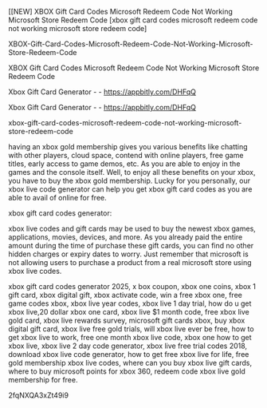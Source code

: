 [[NEW] XBOX Gift Card Codes Microsoft Redeem Code Not Working Microsoft Store Redeem Code [xbox gift card codes microsoft redeem code not working microsoft store redeem code]

XBOX-Gift-Card-Codes-Microsoft-Redeem-Code-Not-Working-Microsoft-Store-Redeem-Code

XBOX Gift Card Codes Microsoft Redeem Code Not Working Microsoft Store Redeem Code

Xbox Gift Card Generator - - https://appbitly.com/DHFqQ

Xbox Gift Card Generator - - https://appbitly.com/DHFqQ

xbox-gift-card-codes-microsoft-redeem-code-not-working-microsoft-store-redeem-code

having an xbox gold membership gives you various benefits like chatting with other players, cloud space, contend with online players, free game titles, early access to game demos, etc. As you are able to enjoy in the games and the console itself. Well, to enjoy all these benefits on your xbox, you have to buy the xbox gold membership. Lucky for you personally, our xbox live code generator can help you get xbox gift card codes as you are able to avail of online for free.

xbox gift card codes generator:

xbox live codes and gift cards may be used to buy the newest xbox games, applications, movies, devices, and more. As you already paid the entire amount during the time of purchase these gift cards, you can find no other hidden charges or expiry dates to worry. Just remember that microsoft is not allowing users to purchase a product from a real microsoft store using xbox live codes.

xbox gift card codes generator 2025, x box coupon, xbox one coins, xbox 1 gift card, xbox digital gift, xbox activate code, win a free xbox one, free game codes xbox, xbox live year codes, xbox live 1 day trial, how do u get xbox live,20 dollar xbox one card, xbox live $1 month code, free xbox live gold card, xbox live rewards survey, microsoft gift cards xbox, buy xbox digital gift card, xbox live free gold trials, will xbox live ever be free, how to get xbox live to work, free one month xbox live code, xbox one how to get xbox live, xbox live 2 day code generator, xbox live free trial codes 2018, download xbox live code generator, how to get free xbox live for life, free gold membership xbox live codes, where can you buy xbox live gift cards, where to buy microsoft points for xbox 360, redeem code xbox live gold membership for free.

2fqNXQA3xZt49i9


